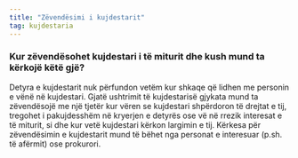 ```yaml
---
title: "Zëvendësimi i kujdestarit"
tag: kujdestaria
---
```


### Kur zëvendësohet kujdestari i të miturit dhe kush mund ta kërkojë këtë gjë?

Detyra e kujdestarit nuk përfundon vetëm kur shkaqe që lidhen me personin e vënë në kujdestari. Gjatë ushtrimit të kujdestarisë gjykata mund ta zëvendësojë me një tjetër kur vëren se kujdestari shpërdoron të drejtat e tij, tregohet i pakujdesshëm në kryerjen e detyrës ose vë në rrezik interesat e të miturit, si dhe kur vetë kujdestari kërkon largimin e tij. Kërkesa për zëvendësimin e kujdestarit mund të bëhet nga personat e interesuar (p.sh. të afërmit) ose prokurori.
